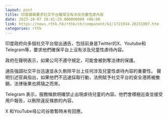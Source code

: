 ```yaml
---
layout: post
title: 印度據報要求社交平台確保沒有涉及兒童性虐內容
date: 2023-10-07 10:41:29.000000000 +08:00
link: https://news.rthk.hk/rthk/ch/component/k2/1721934-20231007.htm
categories: rthk
---
```


印度政府向多個社交平台發出通告，包括前身是Twitter的X、Youtube和Telegram等，要求他們確保平台上沒有涉及兒童性虐待內容。

政府在聲明表示，如果公司不遵守規定，可能會被剝奪法律的保護。

通告強調社交平台迅速並永久刪除平台上任何涉及兒童性虐待內容的重要性。 聲明引述官員指出，如果他們不迅速採取行動，法例賦予社交平台的安全港將被撤銷，法律後果也將隨之而來。

Telegram 表示，服務條款明確禁止出現虐待兒童的內容。他們會積極巡查並接受用戶報告，以刪除違反條款的內容。

X 和YouTube母公司谷歌暫時未有回應。
